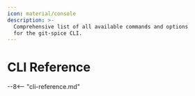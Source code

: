 ```yaml
---
icon: material/console
description: >-
  Comprehensive list of all available commands and options
  for the git-spice CLI.
---
```


# CLI Reference

--8<-- "cli-reference.md"
